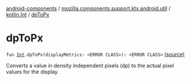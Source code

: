 [android-components](../../index.md) / [mozilla.components.support.ktx.android.util](../index.md) / [kotlin.Int](index.md) / [dpToPx](./dp-to-px.md)

# dpToPx

`fun `[`Int`](https://kotlinlang.org/api/latest/jvm/stdlib/kotlin/-int/index.html)`.dpToPx(displayMetrics: <ERROR CLASS>): <ERROR CLASS>` [(source)](https://github.com/mozilla-mobile/android-components/blob/master/components/support/ktx/src/main/java/mozilla/components/support/ktx/android/util/DisplayMetrics.kt#L19)

Converts a value in density independent pixels (dp) to the actual pixel values for the display.

